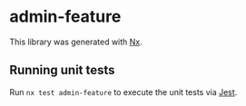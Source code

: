 # admin-feature

This library was generated with [Nx](https://nx.dev).

## Running unit tests

Run `nx test admin-feature` to execute the unit tests via [Jest](https://jestjs.io).
